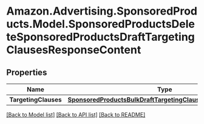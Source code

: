 # Amazon.Advertising.SponsoredProducts.Model.SponsoredProductsDeleteSponsoredProductsDraftTargetingClausesResponseContent

## Properties

Name | Type | Description | Notes
------------ | ------------- | ------------- | -------------
**TargetingClauses** | [**SponsoredProductsBulkDraftTargetingClauseOperationResponse**](SponsoredProductsBulkDraftTargetingClauseOperationResponse.md) |  | 

[[Back to Model list]](../README.md#documentation-for-models) [[Back to API list]](../README.md#documentation-for-api-endpoints) [[Back to README]](../README.md)

